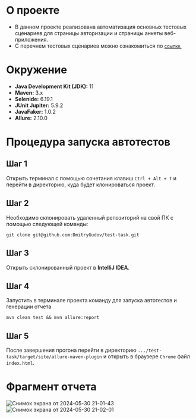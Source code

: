 # О проекте
- В данном проекте реализована автоматизация основных тестовых сценариев для страницы авторизации и страницы анкеты веб-приложения. </br>
- С перечнем тестовых сценариев можно ознакомиться по <a href="https://github.com/DmitryGudov/test-task/blob/main/docs/testCases.md" style="font-size: 12px">ссылке.</a> <br>

# Окружение

- **Java Development Kit (JDK):** 11
- **Maven:** 3.x
- **Selenide:** 6.19.1
- **JUnit Jupiter:** 5.9.2
- **JavaFaker:** 1.0.2
- **Allure:** 2.10.0

# Процедура запуска автотестов

## Шаг 1

Открыть терминал с помощью сочетания клавиш `Ctrl + Alt + T` и перейти в директорию, куда будет клонироваться проект.

## Шаг 2

Необходимо склонировать удаленный репозиторий на свой ПК с помощью следующей команды:

```
git clone git@github.com:DmitryGudov/test-task.git
```

## Шаг 3

Открыть склонированный проект в **IntelliJ IDEA**.

## Шаг 4

Запустить в терминале проекта команду для запуска автотестов и генерации отчета

```
mvn clean test && mvn allure:report
```

## Шаг 5

После завершения прогона перейти в директорию
`.../test-task/target/site/allure-maven-plugin`
и открыть в браузере `Chrome` файл `index.html`.

# Фрагмент отчета
![Снимок экрана от 2024-05-30 21-01-43](https://github.com/DmitryGudov/test-task/assets/124876096/4f96f93d-aa01-4e4a-90f9-d354a9380ab3)
![Снимок экрана от 2024-05-30 21-02-01](https://github.com/DmitryGudov/test-task/assets/124876096/3f99dffa-448f-49d0-9ad9-e2719ca46745)


